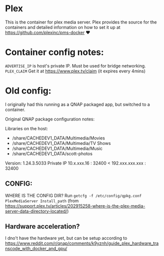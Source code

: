 # Plex
This is the container for plex media server.  Plex provides the source for the containers and detailed information on how to set it up at https://github.com/plexinc/pms-docker ❤️

# Container config notes:
`ADVERTISE_IP` is host's private IP. Must be used for bridge networking.
`PLEX_CLAIM` Get it at https://www.plex.tv/claim (it expires every 4mins)


# Old config:
I originally had this running as a QNAP packaged app, but switched to a container. 

Original QNAP package configuration notes:

Libraries on the host:
- /share/CACHEDEV1_DATA/Multimedia/Movies
- /share/CACHEDEV1_DATA/Multimedia/TV Shows
- /share/CACHEDEV1_DATA/Multimedia/Music
- /share/CACHEDEV1_DATA/scott-photos


Version: 1.24.3.5033
Private IP 10.x.xxx.16 : 32400 < 192.xxx.xxx.xxx : 32400

## CONFIG: 
WHERE IS THE CONFIG DIR?
Run `getcfg -f /etc/config/qpkg.conf PlexMediaServer Install_path` (from https://support.plex.tv/articles/202915258-where-is-the-plex-media-server-data-directory-located/)

## Hardware acceleration?
I dno't have the hardware yet, but can be setup according to https://www.reddit.com/r/qnap/comments/k9yznh/guide_plex_hardware_transcode_with_docker_and_gpu/
